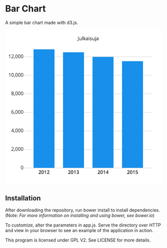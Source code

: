 # Bar Chart
A simple bar chart made with d3.js.

![The included example running in-browser](https://raw.githubusercontent.com/UniversityofHelsinki/bar-chart/master/screenshot.png)

## Installation

After downloading the repository, run bower install to install dependencies.
(Note: *For more information on installing and using bower, see bower.io*)

To customize, alter the parameters in app.js.
Serve the directory over HTTP and view in your browser to see an example of the application in action.

This program is licensed under GPL V2. See LICENSE for more details.
